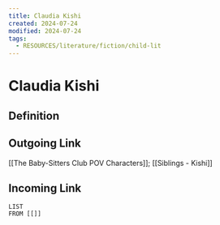 ```yaml
---
title: Claudia Kishi
created: 2024-07-24
modified: 2024-07-24
tags:
  - RESOURCES/literature/fiction/child-lit
---
```

# Claudia Kishi
## Definition

## Outgoing Link
[[The Baby-Sitters Club POV Characters]]; [[Siblings - Kishi]]
## Incoming Link
```dataview
LIST
FROM [[]]
```
